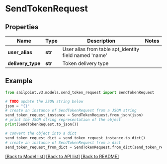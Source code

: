 # SendTokenRequest


## Properties

Name | Type | Description | Notes
------------ | ------------- | ------------- | -------------
**user_alias** | **str** | User alias from table spt_identity field named &#39;name&#39; | 
**delivery_type** | **str** | Token delivery type | 

## Example

```python
from sailpoint.v3.models.send_token_request import SendTokenRequest

# TODO update the JSON string below
json = "{}"
# create an instance of SendTokenRequest from a JSON string
send_token_request_instance = SendTokenRequest.from_json(json)
# print the JSON string representation of the object
print(SendTokenRequest.to_json())

# convert the object into a dict
send_token_request_dict = send_token_request_instance.to_dict()
# create an instance of SendTokenRequest from a dict
send_token_request_from_dict = SendTokenRequest.from_dict(send_token_request_dict)
```
[[Back to Model list]](../README.md#documentation-for-models) [[Back to API list]](../README.md#documentation-for-api-endpoints) [[Back to README]](../README.md)


